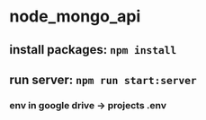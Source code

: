 # node_mongo_api

## install packages: `npm install`
## run server: `npm run start:server`

### env in google drive -> projects .env